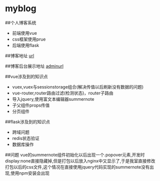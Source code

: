 # myblog

##个人博客系统
* 前端使用vue
* css框架使用prue
* 后端使用flask

##博客地址
[url](http://193.112.41.53:8099)

##博客后台展示地址
[adminurl](https://blog.csdn.net/u013055678/article/details/80114555)

##vue涉及到的知识点
* vuex,vuex与sessionstorage组合(解决传值以后刷新没有数据的问题)
* vue-router,router路由过滤(检测状态)，router子路由
* 导入jquery,使用富文本编辑器summernote
* 子父组件props传值
* 分页组件

##flask涉及到的知识点
* 跨域问题
* redis状态验证
* 数据库操作

##问题
vue的summernote组件初始化以后出现一个.popover元素,开发时display:none直接隐藏掉,但是打包以后放入nginx中又显示了,于是我室直接修改打包以后的css文件,这个情况在直接使用jquery代码实现的summernote没有出现,使用npm安装会出现
